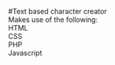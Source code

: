 #Text based character creator
<br>
Makes use of the following:
<br>
HTML
<br>
CSS
<br>
PHP
<br>
Javascript
